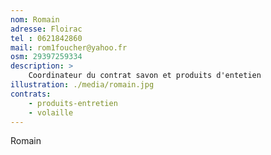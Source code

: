 ```yaml
---
nom: Romain
adresse: Floirac
tel : 0621842860
mail: rom1foucher@yahoo.fr
osm: 29397259334
description: >
    Coordinateur du contrat savon et produits d'entetien
illustration: ./media/romain.jpg
contrats:
    - produits-entretien
    - volaille
---
```


Romain